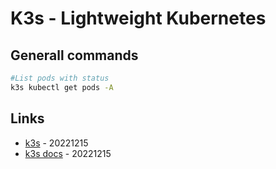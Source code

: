 # K3s - Lightweight Kubernetes

## Generall commands

```bash
#List pods with status
k3s kubectl get pods -A
```

## Links

* [k3s](https://k3s.io/) - 20221215
* [k3s docs](https://docs.k3s.io/) - 20221215

